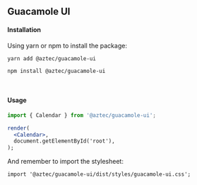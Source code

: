 ## Guacamole UI

#### Installation

Using yarn or npm to install the package:

```
yarn add @aztec/guacamole-ui
```

```
npm install @aztec/guacamole-ui
```

&nbsp;
&nbsp;

#### Usage

```jsx
import { Calendar } from '@aztec/guacamole-ui';

render(
  <Calendar>,
  document.getElementById('root'),
);
```

And remember to import the stylesheet:

```
import '@aztec/guacamole-ui/dist/styles/guacamole-ui.css';
```
